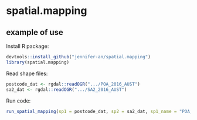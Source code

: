 # spatial.mapping

## example of use

Install R package:
```R
devtools::install_github("jennifer-an/spatial.mapping")
library(spatial.mapping)
```

Read shape files:
```R
postcode_dat <- rgdal::readOGR(".../POA_2016_AUST")
sa2_dat <- rgdal::readOGR(".../SA2_2016_AUST")
```

Run code:
```R
run_spatial_mapping(sp1 = postcode_dat, sp2 = sa2_dat, sp1_name = "POA_CODE16", sp2_name = "SA2_MAIN16")
```
